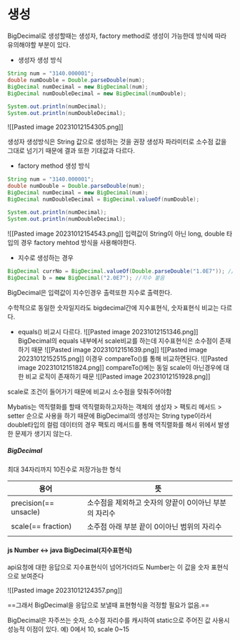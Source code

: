 # 생성
BigDecimal로 생성할때는 생성자, factory method로 생성이 가능한데 방식에 따라 유의해야할 부분이 있다.

- 생성자 생성 방식
``` java
String num = "3140.000001";  
double numDouble = Double.parseDouble(num);  
BigDecimal numDecimal = new BigDecimal(num);  
BigDecimal numDoubleDecimal = new BigDecimal(numDouble);  
  
System.out.println(numDecimal);  
System.out.println(numDoubleDecimal);
```
![[Pasted image 20231012154305.png]]

생성자 생성방식은 String 값으로 생성하는 것을 권장
생성자 파라미터로 소수점 값을 그대로 넘기기 때문에 결과 또한 기대값과 다르다.

- factory method 생성 방식
``` java
String num = "3140.000001";  
double numDouble = Double.parseDouble(num);  
BigDecimal numDecimal = new BigDecimal(num);  
BigDecimal numDoubleDecimal = BigDecimal.valueOf(numDouble);  
  
System.out.println(numDecimal);  
System.out.println(numDoubleDecimal);
```
![[Pasted image 20231012154543.png]]
입력값이 String이 아닌 long, double 타입의 경우 factory mehtod 방식을 사용해야한다.


- 지수로 생성하는 경우
``` java
BigDecimal currNo = BigDecimal.valueOf(Double.parseDouble("1.0E7")); //지수 붙음 
BigDecimal b = new BigDecimal("2.0E7"); //지수 붙음
```

BigDecimal은 입력값이 지수인경우 출력또한 지수로 출력한다.

수학적으로 동일한 숫자일지라도 bigdecimal간에 지수표현식, 숫자표현식 비교는 다르다.

- equals() 비교시 다르다.
![[Pasted image 20231012151346.png]]
BigDecimal의 equals 내부에서 scale비교를 하는데 지수표현식은 소수점이 존재하기 때문
![[Pasted image 20231012151639.png]]
![[Pasted image 20231012152515.png]]
이경우 compareTo()를 통해 비교하면된다.
![[Pasted image 20231012151824.png]]
compareTo()에는 동일 scale이 아닌경우에 대한 비교 로직이 존재하기 때문
![[Pasted image 20231012151928.png]]

scale로 조건이 들어가기 때문에 비교시 소수점을 맞춰주어야함

Mybatis는 역직렬화를 할때 역직렬화하고자하는 객체의 생성자 > 팩토리 메서드 > setter 순으로 사용을 하기 때문에
BigDecimal의 생성자는 String type이라서 double타입의 컬럼 데이터의 경우 팩토리 메서드를 통해 역직렬화를 해서
위에서 발생한 문제가 생기지 않는다.
##### BigDecimal
최대 34자리까지 10진수로 저장가능한 형식

| 용어      | 뜻                                                    |
| --------- | ----------------------------------------------------- |
| precision(== unsacle) | 소수점을 제외하고 숫자의 양끝이 0이아닌 부분의 자리수 |
| scale(== fraction)     | 소주점 아래 부분 끝이 0이아닌 범위의 자리수           |
|           |                                                       |

#### js Number <-> java BigDecimal(지수표현식)

api요청에 대한 응답으로 지수표현식이 넘어가더라도
Number는 이 값을 숫자 표현식으로 보여준다

![[Pasted image 20231012124357.png]]

==그래서 BigDecimal을 응답으로 보낼때 표현형식을 걱정할 필요가 없음.==

BigDecimal은 자주쓰는 숫자, 소수점 자리수를 캐시하여 static으로 주어진 값 사용시 성능적 이점이 있다.
예) 0에서 10, scale 0~15